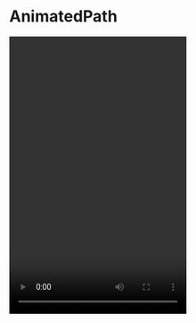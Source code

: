 # AnimatedPath


<video width="318" height="496" controls>
  <source src="demo.mov" type="video/mov">
</video>
